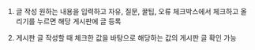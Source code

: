 1. 글 작성
   원하는 내용을 입력하고 자유, 질문, 꿀팁, 오류 체크박스에서 체크하고 올리기를 누르면 해당 게시판에 글 등록

2. 게시판
   글 작성할 때 체크한 값을 바탕으로 해당하는 값의 게시판 글 확인 가능
